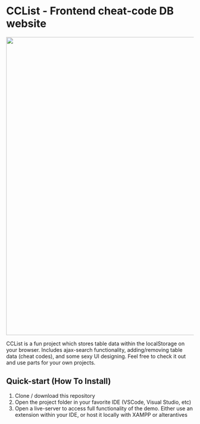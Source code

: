 <h1>CCList - Frontend cheat-code DB website</h1>
<p>
<img src="https://i.ibb.co/XC9K7FR/3873bc03b06b434f208eddd6c3d6a77a-removebg-preview.png" width="800px" height="auto">
</p>
<p>
CCList is a fun project which stores table data within the localStorage on your browser.
Includes ajax-search functionality, adding/removing table data (cheat codes), and some sexy UI designing. Feel free to check it out and use parts for your own projects.
</p>
<h2>Quick-start (How To Install)</h2>
<ol>
<li>Clone / download this repository</li>
<li>Open the project folder in your favorite IDE (VSCode, Visual Studio, etc)</li>
<li>Open a live-server to access full functionality of the demo. Either use an extension within your IDE, or host it locally with XAMPP or alterantives</li>
</p>
